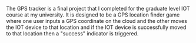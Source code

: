   The GPS tracker is a final project that I completed for the graduate level IOT course at my university. It is designed to be a GPS location finder game where one user inputs a GPS coordinate on the cloud and the other moves the IOT device to that location and if the IOT device is successfully moved to that location then a "success" indicator is triggered.
